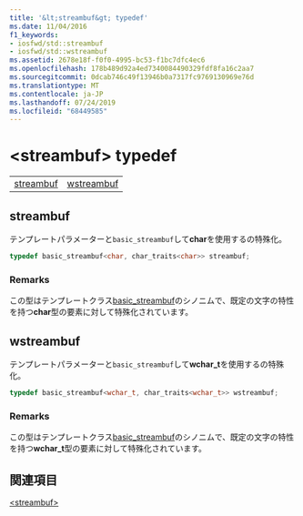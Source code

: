 ```yaml
---
title: '&lt;streambuf&gt; typedef'
ms.date: 11/04/2016
f1_keywords:
- iosfwd/std::streambuf
- iosfwd/std::wstreambuf
ms.assetid: 2678e18f-f0f0-4995-bc53-f1bc7dfc4ec6
ms.openlocfilehash: 178b489d92a4ed7340084490329fdf8fa16c2aa7
ms.sourcegitcommit: 0dcab746c49f13946b0a7317fc9769130969e76d
ms.translationtype: MT
ms.contentlocale: ja-JP
ms.lasthandoff: 07/24/2019
ms.locfileid: "68449585"
---
```

# <a name="ltstreambufgt-typedefs"></a>&lt;streambuf&gt; typedef

|||
|-|-|
|[streambuf](#streambuf)|[wstreambuf](#wstreambuf)|

## <a name="streambuf"></a>  streambuf

テンプレートパラメーターと`basic_streambuf`して**char**を使用するの特殊化。

```cpp
typedef basic_streambuf<char, char_traits<char>> streambuf;
```

### <a name="remarks"></a>Remarks

この型はテンプレートクラス[basic_streambuf](../standard-library/basic-streambuf-class.md)のシノニムで、既定の文字の特性を持つ**char**型の要素に対して特殊化されています。

## <a name="wstreambuf"></a>  wstreambuf

テンプレートパラメーターと`basic_streambuf`して**wchar_t**を使用するの特殊化。

```cpp
typedef basic_streambuf<wchar_t, char_traits<wchar_t>> wstreambuf;
```

### <a name="remarks"></a>Remarks

この型はテンプレートクラス[basic_streambuf](../standard-library/basic-streambuf-class.md)のシノニムで、既定の文字の特性を持つ**wchar_t**型の要素に対して特殊化されています。

## <a name="see-also"></a>関連項目

[\<streambuf>](../standard-library/streambuf.md)
